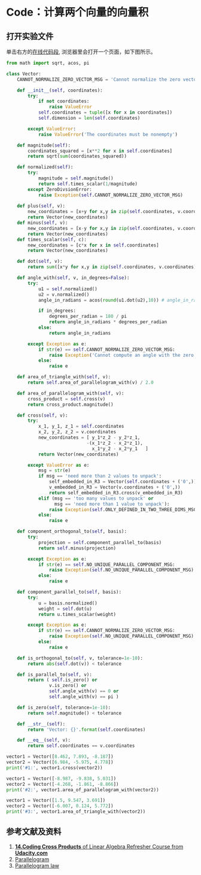 # Code：计算两个向量的向量积

## 打开实验文件

单击右方的[在线代码段](https://pythontutor.com/live.html#code=from%20math%20import%20sqrt,%20acos,%20pi%0A%0Aclass%20Vector%3A%0A%20%20%20%20CANNOT_NORMALIZE_ZERO_VECTOR_MSG%20%3D%20'Cannot%20normalize%20the%20zero%20vector'%0A%0A%20%20%20%20def%20__init__%28self,%20coordinates%29%3A%0A%20%20%20%20%20%20%20%20try%3A%0A%20%20%20%20%20%20%20%20%20%20%20%20if%20not%20coordinates%3A%0A%20%20%20%20%20%20%20%20%20%20%20%20%20%20%20%20raise%20ValueError%0A%20%20%20%20%20%20%20%20%20%20%20%20self.coordinates%20%3D%20tuple%28%5Bx%20for%20x%20in%20coordinates%5D%29%0A%20%20%20%20%20%20%20%20%20%20%20%20self.dimension%20%3D%20len%28self.coordinates%29%0A%0A%20%20%20%20%20%20%20%20except%20ValueError%3A%0A%20%20%20%20%20%20%20%20%20%20%20%20raise%20ValueError%28'The%20coordinates%20must%20be%20nonempty'%29%0A%0A%20%20%20%20def%20magnitude%28self%29%3A%0A%20%20%20%20%20%20%20%20coordinates_squared%20%3D%20%5Bx**2%20for%20x%20in%20self.coordinates%5D%0A%20%20%20%20%20%20%20%20return%20sqrt%28sum%28coordinates_squared%29%29%0A%0A%20%20%20%20def%20normalized%28self%29%3A%0A%20%20%20%20%20%20%20%20try%3A%0A%20%20%20%20%20%20%20%20%20%20%20%20magnitude%20%3D%20self.magnitude%28%29%0A%20%20%20%20%20%20%20%20%20%20%20%20return%20self.times_scalar%281/magnitude%29%0A%20%20%20%20%20%20%20%20except%20ZeroDivsionError%3A%0A%20%20%20%20%20%20%20%20%20%20%20%20raise%20Exception%28self.CANNOT_NORMALIZE_ZERO_VECTOR_MSG%29%20%20%20%20%20%20%20%20%0A%20%20%20%20%20%20%20%20%20%20%20%20%20%20%20%20%0A%20%20%20%20def%20plus%28self,%20v%29%3A%0A%20%20%20%20%20%20%20%20new_coordinates%20%3D%20%5Bx%2By%20for%20x,y%20in%20zip%28self.coordinates,%20v.coordinates%29%5D%0A%20%20%20%20%20%20%20%20return%20Vector%28new_coordinates%29%0A%20%20%20%20def%20minus%28self,%20v%29%3A%0A%20%20%20%20%20%20%20%20new_coordinates%20%3D%20%5Bx-y%20for%20x,y%20in%20zip%28self.coordinates,%20v.coordinates%29%5D%0A%20%20%20%20%20%20%20%20return%20Vector%28new_coordinates%29%20%20%20%0A%20%20%20%20def%20times_scalar%28self,%20c%29%3A%0A%20%20%20%20%20%20%20%20new_coordinates%20%3D%20%5Bc*x%20for%20x%20in%20self.coordinates%5D%0A%20%20%20%20%20%20%20%20return%20Vector%28new_coordinates%29%20%20%20%20%20%20%20%20%20%20%20%20%20%20%20%20%20%0A%0A%20%20%20%20def%20area_of_triangle_with%28self,%20v%29%3A%0A%20%20%20%20%20%20%20%20return%20self.area_of_parallelogram_with%28v%29%20/%202.0%0A%0A%20%20%20%20def%20area_of_parallelogram_with%28self,%20v%29%3A%0A%20%20%20%20%20%20%20%20cross_product%20%3D%20self.cross%28v%29%0A%20%20%20%20%20%20%20%20return%20cross_product.magnitude%28%29%0A%0A%20%20%20%20def%20cross%28self,%20v%29%3A%0A%20%20%20%20%20%20%20%20try%3A%0A%20%20%20%20%20%20%20%20%20%20%20%20x_1,%20y_1,%20z_1%20%3D%20self.coordinates%0A%20%20%20%20%20%20%20%20%20%20%20%20x_2,%20y_2,%20z_2%20%3D%20v.coordinates%0A%20%20%20%20%20%20%20%20%20%20%20%20new_coordinates%20%3D%20%5B%20y_1*z_2%20-%20y_2*z_1,%0A%20%20%20%20%20%20%20%20%20%20%20%20%20%20%20%20%20%20%20%20%20%20%20%20%20%20%20%20%20%20-%28x_1*z_2%20-%20x_2*z_1%29,%0A%20%20%20%20%20%20%20%20%20%20%20%20%20%20%20%20%20%20%20%20%20%20%20%20%20%20%20%20%20%20%20%20x_1*y_2%20-%20x_2*y_1%20%20%20%20%5D%0A%20%20%20%20%20%20%20%20%20%20%20%20return%20Vector%28new_coordinates%29%0A%0A%20%20%20%20%20%20%20%20except%20ValueError%20as%20e%3A%0A%20%20%20%20%20%20%20%20%20%20%20%20msg%20%3D%20str%28e%29%0A%20%20%20%20%20%20%20%20%20%20%20%20if%20msg%20%3D%3D%20'need%20more%20than%202%20values%20to%20unpack'%3A%0A%20%20%20%20%20%20%20%20%20%20%20%20%20%20%20%20self_embedded_in_R3%20%3D%20Vector%28self.coordinates%20%2B%20%28'0',%29%29%0A%20%20%20%20%20%20%20%20%20%20%20%20%20%20%20%20v_embedded_in_R3%20%3D%20Vector%28v.coordinates%20%2B%20%28'0',%29%29%0A%20%20%20%20%20%20%20%20%20%20%20%20%20%20%20%20return%20self_embedded_in_R3.cross%28v_embedded_in_R3%29%0A%20%20%20%20%20%20%20%20%20%20%20%20elif%20%28msg%20%3D%3D%20'too%20many%20values%20to%20unpack'%20or%0A%20%20%20%20%20%20%20%20%20%20%20%20%20%20%20%20%20%20msg%20%3D%3D%20'need%20more%20than%201%20value%20to%20unpack'%29%3A%0A%20%20%20%20%20%20%20%20%20%20%20%20%20%20%20%20raise%20Exception%28self.ONLY_DEFINED_IN_TWO_THREE_DIMS_MSG%29%0A%20%20%20%20%20%20%20%20%20%20%20%20else%3A%0A%20%20%20%20%20%20%20%20%20%20%20%20%20%20%20%20raise%20e%0A%0A%20%20%20%20def%20component_orthogonal_to%28self,%20basis%29%3A%0A%20%20%20%20%20%20%20%20try%3A%0A%20%20%20%20%20%20%20%20%20%20%20%20projection%20%3D%20self.component_parallel_to%28basis%29%0A%20%20%20%20%20%20%20%20%20%20%20%20return%20self.minus%28projection%29%0A%0A%20%20%20%20%20%20%20%20except%20Exception%20as%20e%3A%0A%20%20%20%20%20%20%20%20%20%20%20%20if%20str%28e%29%20%3D%3D%20self.NO_UNIQUE_PARALLEL_COMPONENT_MSG%3A%0A%20%20%20%20%20%20%20%20%20%20%20%20%20%20%20%20raise%20Exception%28self.NO_UNIQUE_PARALLEL_COMPONENT_MSG%29%0A%20%20%20%20%20%20%20%20%20%20%20%20else%3A%0A%20%20%20%20%20%20%20%20%20%20%20%20%20%20%20%20raise%20e%0A%20%20%20%20%20%20%20%20%20%20%20%20%20%20%20%20%0A%20%20%20%20def%20__str__%28self%29%3A%0A%20%20%20%20%20%20%20%20return%20'Vector%3A%20%7B%7D'.format%28self.coordinates%29%0A%0Av%20%3D%20Vector%28%5B8.462,%207.893,%200%5D%29%0Aw%20%3D%20Vector%28%5B6.984,%20-5.975,%200%5D%29%0Aprint%28'%231%3A',%20v.cross%28w%29%29%0Aprint%28'%232%3A',%20v.area_of_parallelogram_with%28w%29%29%0Aprint%28'%233%3A',%20v.area_of_triangle_with%28w%29%29&cumulative=false&curInstr=128&heapPrimitives=nevernest&mode=display&origin=opt-live.js&py=3&rawInputLstJSON=%5B%5D&textReferences=false), 浏览器里会打开一个页面，如下图所示。

```python
from math import sqrt, acos, pi

class Vector:
	CANNOT_NORMALIZE_ZERO_VECTOR_MSG = 'Cannot normalize the zero vector'

	def __init__(self, coordinates):
		try:
			if not coordinates:
				raise ValueError
			self.coordinates = tuple([x for x in coordinates])
			self.dimension = len(self.coordinates)

		except ValueError:
			raise ValueError('The coordinates must be nonempty')

	def magnitude(self):
		coordinates_squared = [x**2 for x in self.coordinates]
		return sqrt(sum(coordinates_squared))

	def normalized(self):
		try:
			magnitude = self.magnitude()
			return self.times_scalar(1/magnitude)
		except ZeroDivsionError:
			raise Exception(self.CANNOT_NORMALIZE_ZERO_VECTOR_MSG)		
				
	def plus(self, v):
		new_coordinates = [x+y for x,y in zip(self.coordinates, v.coordinates)]
		return Vector(new_coordinates)
	def minus(self, v):
		new_coordinates = [x-y for x,y in zip(self.coordinates, v.coordinates)]
		return Vector(new_coordinates)   
	def times_scalar(self, c):
		new_coordinates = [c*x for x in self.coordinates]
		return Vector(new_coordinates)				 

	def dot(self, v):
		return sum([x*y for x,y in zip(self.coordinates, v.coordinates)])

	def angle_with(self, v, in_degrees=False):
		try:
			u1 = self.normalized()
			u2 = v.normalized()
			angle_in_radians = acos(round(u1.dot(u2),10)) # angle_in_radians = acos(u1.dot(u2))

			if in_degrees:
				degrees_per_radian = 180 / pi
				return angle_in_radians * degrees_per_radian
			else: 
				return angle_in_radians

		except Exception as e:
			if str(e) == self.CANNOT_NORMALIZE_ZERO_VECTOR_MSG:
				raise Exception('Cannot compute an angle with the zero vector')
			else:
				raise e

	def area_of_triangle_with(self, v):
		return self.area_of_parallelogram_with(v) / 2.0

	def area_of_parallelogram_with(self, v):
		cross_product = self.cross(v)
		return cross_product.magnitude()

	def cross(self, v):
		try:
			x_1, y_1, z_1 = self.coordinates
			x_2, y_2, z_2 = v.coordinates
			new_coordinates = [ y_1*z_2 - y_2*z_1,
							  -(x_1*z_2 - x_2*z_1),
							    x_1*y_2 - x_2*y_1	]
			return Vector(new_coordinates)

		except ValueError as e:
			msg = str(e)
			if msg == 'need more than 2 values to unpack':
				self_embedded_in_R3 = Vector(self.coordinates + ('0',))
				v_embedded_in_R3 = Vector(v.coordinates + ('0',))
				return self_embedded_in_R3.cross(v_embedded_in_R3)
			elif (msg == 'too many values to unpack' or
				  msg == 'need more than 1 value to unpack'):
				raise Exception(self.ONLY_DEFINED_IN_TWO_THREE_DIMS_MSG)
			else:
				raise e

	def component_orthogonal_to(self, basis):
		try:
			projection = self.component_parallel_to(basis)
			return self.minus(projection)

		except Exception as e:
			if str(e) == self.NO_UNIQUE_PARALLEL_COMPONENT_MSG:
				raise Exception(self.NO_UNIQUE_PARALLEL_COMPONENT_MSG)
			else:
				raise e

	def component_parallel_to(self, basis):
		try:
			u = basis.normalized()
			weight = self.dot(u)
			return u.times_scalar(weight)

		except Exception as e:
			if str(e) == self.CANNOT_NORMALIZE_ZERO_VECTOR_MSG:
				raise Exception(self.NO_UNIQUE_PARALLEL_COMPONENT_MSG)
			else:
				raise e

	def is_orthogonal_to(self, v, tolerance=1e-10):
		return abs(self.dot(v)) < tolerance

	def is_parallel_to(self, v):
		return ( self.is_zero() or
				v.is_zero() or
				self.angle_with(v) == 0 or
				self.angle_with(v) == pi )

	def is_zero(self, tolerance=1e-10):
		return self.magnitude() < tolerance

	def __str__(self):
		return 'Vector: {}'.format(self.coordinates)

	def __eq__(self, v):
		return self.coordinates == v.coordinates

vector1 = Vector([8.462, 7.893, -8.187])
vector2 = Vector([6.984, -5.975, 4.778])
print('#1:', vector1.cross(vector2))

vector1 = Vector([-8.987, -9.838, 5.031])
vector2 = Vector([-4.268, -1.861, -8.866])
print('#2:', vector1.area_of_parallelogram_with(vector2))

vector1 = Vector([1.5, 9.547, 3.691])
vector2 = Vector([-6.007, 0.124, 5.772])
print('#3:', vector1.area_of_triangle_with(vector2))
```

## 参考文献及资料

1. [**14.Coding Cross Products** of Linear Algebra Refresher Course from **Udacity.com**](https://classroom.udacity.com/courses/ud953/lessons/4374471116/concepts/45834932680923)
2. [Parallelogram](https://en.wikipedia.org/wiki/Parallelogram)
3. [Parallelogram law](https://en.wikipedia.org/wiki/Parallelogram_law)